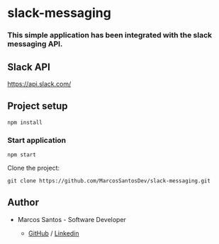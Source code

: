 # slack-messaging

### This simple application has been integrated with the slack messaging API.

## Slack API
https://api.slack.com/

## Project setup
```
npm install
```

### Start application
```
npm start
```

Clone the project:

```
git clone https://github.com/MarcosSantosDev/slack-messaging.git
```

## Author

- Marcos Santos - Software Developer 

  - [GitHub](https://github.com/MarcosSantosDev) / [Linkedin](https://www.linkedin.com/in/marcossantosdev/)
